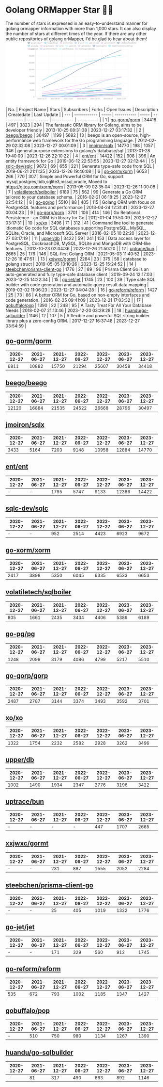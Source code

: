 # Golang ORMapper Star 🎉🎉
The number of stars is expressed in an easy-to-understand manner for golang ormapper information with more than 1,000 stars. It can also display the number of stars at different times of the year.
If there are any other public repositories of golang orMapper, I'd be glad to hear about them!
[![Start数チャート](output/orm_chart.jpeg)](https://ryotaroseto.github.io/star-golang-orms/output/orm_chart.html)
| No. | Project Name | Stars | Subscribers | Forks | Open Issues | Description | Createdate | Last Update |
| --- | ------------ | ----- | ----------- | ----- | ----------- | ----------- | ----------- | ----------- |
| 1 | [go-gorm/gorm](https://github.com/go-gorm/gorm) | 34418 | 497 | 3823 | 294 | The fantastic ORM library for Golang, aims to be developer friendly | 2013-10-25 08:31:38 | 2023-12-27 03:17:32 |
| 2 | [beego/beego](https://github.com/beego/beego) | 30497 | 1199 | 5692 | 13 | beego is an open-source, high-performance web framework for the Go programming language. | 2012-02-29 02:32:08 | 2023-12-27 00:01:09 |
| 3 | [jmoiron/sqlx](https://github.com/jmoiron/sqlx) | 14770 | 198 | 1057 | 346 | general purpose extensions to golang's database/sql | 2013-01-28 19:40:00 | 2023-12-26 22:10:22 |
| 4 | [ent/ent](https://github.com/ent/ent) | 14422 | 152 | 908 | 396 | An entity framework for Go | 2019-06-12 22:53:55 | 2023-12-27 02:12:44 |
| 5 | [sqlc-dev/sqlc](https://github.com/sqlc-dev/sqlc) | 9672 | 69 | 655 | 221 | Generate type-safe code from SQL | 2019-06-21 21:11:35 | 2023-12-26 19:46:08 |
| 6 | [go-xorm/xorm](https://github.com/go-xorm/xorm) | 6653 | 266 | 770 | 307 | Simple and Powerful ORM for Go, support mysql,postgres,tidb,sqlite3,mssql,oracle, Moved to https://gitea.com/xorm/xorm | 2013-05-09 02:35:04 | 2023-12-26 11:00:08 |
| 7 | [volatiletech/sqlboiler](https://github.com/volatiletech/sqlboiler) | 6189 | 75 | 562 | 99 | Generate a Go ORM tailored to your database schema. | 2016-02-21 06:18:25 | 2023-12-27 02:54:12 |
| 8 | [go-pg/pg](https://github.com/go-pg/pg) | 5510 | 88 | 405 | 115 | Golang ORM with focus on PostgreSQL features and performance | 2013-04-24 12:31:41 | 2023-12-27 00:04:23 |
| 9 | [go-gorp/gorp](https://github.com/go-gorp/gorp) | 3701 | 106 | 414 | 146 | Go Relational Persistence - an ORM-ish library for Go | 2012-01-04 19:50:09 | 2023-12-27 03:17:31 |
| 10 | [xo/xo](https://github.com/xo/xo) | 3496 | 71 | 312 | 41 | Command line tool to generate idiomatic Go code for SQL databases supporting PostgreSQL, MySQL, SQLite, Oracle, and Microsoft SQL Server | 2016-02-05 10:22:20 | 2023-12-27 03:17:19 |
| 11 | [upper/db](https://github.com/upper/db) | 3422 | 59 | 241 | 153 | Data access layer for PostgreSQL, CockroachDB, MySQL, SQLite and MongoDB with ORM-like features. | 2013-10-23 02:04:36 | 2023-12-26 21:50:20 |
| 12 | [uptrace/bun](https://github.com/uptrace/bun) | 2665 | 25 | 176 | 146 | SQL-first Golang ORM | 2021-05-03 11:40:52 | 2023-12-26 16:47:51 |
| 13 | [xxjwxc/gormt](https://github.com/xxjwxc/gormt) | 2284 | 23 | 375 | 58 | database to golang struct | 2019-05-05 13:10:26 | 2023-12-25 15:24:52 |
| 14 | [steebchen/prisma-client-go](https://github.com/steebchen/prisma-client-go) | 1776 | 27 | 89 | 96 | Prisma Client Go is an auto-generated and fully type-safe database client | 2019-09-24 12:17:03 | 2023-12-25 14:22:34 |
| 15 | [go-jet/jet](https://github.com/go-jet/jet) | 1745 | 23 | 100 | 39 | Type safe SQL builder with code generation and automatic query result data mapping | 2019-03-02 11:06:23 | 2023-12-27 04:04:28 |
| 16 | [go-reform/reform](https://github.com/go-reform/reform) | 1427 | 25 | 73 | 86 | A better ORM for Go, based on non-empty interfaces and code generation. | 2016-02-25 09:41:09 | 2023-12-21 17:03:32 |
| 17 | [gobuffalo/pop](https://github.com/gobuffalo/pop) | 1390 | 22 | 248 | 95 | A Tasty Treat For All Your Database Needs | 2018-02-07 21:13:46 | 2023-12-20 03:29:28 |
| 18 | [huandu/go-sqlbuilder](https://github.com/huandu/go-sqlbuilder) | 1146 | 12 | 107 | 5 | A flexible and powerful SQL string builder library plus a zero-config ORM. | 2017-12-27 16:37:48 | 2023-12-27 03:54:59 |
## [go-gorm/gorm](https://github.com/go-gorm/gorm)
| 2020-12-27 | 2021-06-27 | 2021-12-27 | 2022-06-27 | 2022-12-27 | 2023-06-27 | 2023-12-27 |
| --- | --- | --- | --- | --- | --- | --- |
| 6811 | 10882 | 15750 | 21294 | 25607 | 30458 | 34418 |
## [beego/beego](https://github.com/beego/beego)
| 2020-12-27 | 2021-06-27 | 2021-12-27 | 2022-06-27 | 2022-12-27 | 2023-06-27 | 2023-12-27 |
| --- | --- | --- | --- | --- | --- | --- |
| 12120 | 16884 | 21535 | 24522 | 26668 | 28796 | 30497 |
## [jmoiron/sqlx](https://github.com/jmoiron/sqlx)
| 2020-12-27 | 2021-06-27 | 2021-12-27 | 2022-06-27 | 2022-12-27 | 2023-06-27 | 2023-12-27 |
| --- | --- | --- | --- | --- | --- | --- |
| 3433 | 5164 | 7203 | 9148 | 10958 | 12884 | 14770 |
## [ent/ent](https://github.com/ent/ent)
| 2020-12-27 | 2021-06-27 | 2021-12-27 | 2022-06-27 | 2022-12-27 | 2023-06-27 | 2023-12-27 |
| --- | --- | --- | --- | --- | --- | --- |
| - | - | 1795 | 5747 | 9133 | 12386 | 14422 |
## [sqlc-dev/sqlc](https://github.com/sqlc-dev/sqlc)
| 2020-12-27 | 2021-06-27 | 2021-12-27 | 2022-06-27 | 2022-12-27 | 2023-06-27 | 2023-12-27 |
| --- | --- | --- | --- | --- | --- | --- |
| - | - | 952 | 2514 | 4423 | 6923 | 9672 |
## [go-xorm/xorm](https://github.com/go-xorm/xorm)
| 2020-12-27 | 2021-06-27 | 2021-12-27 | 2022-06-27 | 2022-12-27 | 2023-06-27 | 2023-12-27 |
| --- | --- | --- | --- | --- | --- | --- |
| 2417 | 3898 | 5350 | 6045 | 6335 | 6533 | 6653 |
## [volatiletech/sqlboiler](https://github.com/volatiletech/sqlboiler)
| 2020-12-27 | 2021-06-27 | 2021-12-27 | 2022-06-27 | 2022-12-27 | 2023-06-27 | 2023-12-27 |
| --- | --- | --- | --- | --- | --- | --- |
| 805 | 1661 | 2435 | 3434 | 4406 | 5389 | 6189 |
## [go-pg/pg](https://github.com/go-pg/pg)
| 2020-12-27 | 2021-06-27 | 2021-12-27 | 2022-06-27 | 2022-12-27 | 2023-06-27 | 2023-12-27 |
| --- | --- | --- | --- | --- | --- | --- |
| 1248 | 2099 | 3179 | 4086 | 4799 | 5217 | 5510 |
## [go-gorp/gorp](https://github.com/go-gorp/gorp)
| 2020-12-27 | 2021-06-27 | 2021-12-27 | 2022-06-27 | 2022-12-27 | 2023-06-27 | 2023-12-27 |
| --- | --- | --- | --- | --- | --- | --- |
| 2487 | 2787 | 3144 | 3374 | 3493 | 3592 | 3701 |
## [xo/xo](https://github.com/xo/xo)
| 2020-12-27 | 2021-06-27 | 2021-12-27 | 2022-06-27 | 2022-12-27 | 2023-06-27 | 2023-12-27 |
| --- | --- | --- | --- | --- | --- | --- |
| 1322 | 1754 | 2232 | 2582 | 2928 | 3262 | 3496 |
## [upper/db](https://github.com/upper/db)
| 2020-12-27 | 2021-06-27 | 2021-12-27 | 2022-06-27 | 2022-12-27 | 2023-06-27 | 2023-12-27 |
| --- | --- | --- | --- | --- | --- | --- |
| 1002 | 1490 | 1934 | 2347 | 2776 | 3196 | 3422 |
## [uptrace/bun](https://github.com/uptrace/bun)
| 2020-12-27 | 2021-06-27 | 2021-12-27 | 2022-06-27 | 2022-12-27 | 2023-06-27 | 2023-12-27 |
| --- | --- | --- | --- | --- | --- | --- |
| - | - | - | - | 447 | 1707 | 2665 |
## [xxjwxc/gormt](https://github.com/xxjwxc/gormt)
| 2020-12-27 | 2021-06-27 | 2021-12-27 | 2022-06-27 | 2022-12-27 | 2023-06-27 | 2023-12-27 |
| --- | --- | --- | --- | --- | --- | --- |
| - | - | 231 | 887 | 1555 | 2052 | 2284 |
## [steebchen/prisma-client-go](https://github.com/steebchen/prisma-client-go)
| 2020-12-27 | 2021-06-27 | 2021-12-27 | 2022-06-27 | 2022-12-27 | 2023-06-27 | 2023-12-27 |
| --- | --- | --- | --- | --- | --- | --- |
| - | - | 25 | 405 | 1019 | 1322 | 1776 |
## [go-jet/jet](https://github.com/go-jet/jet)
| 2020-12-27 | 2021-06-27 | 2021-12-27 | 2022-06-27 | 2022-12-27 | 2023-06-27 | 2023-12-27 |
| --- | --- | --- | --- | --- | --- | --- |
| - | - | 171 | 329 | 560 | 912 | 1745 |
## [go-reform/reform](https://github.com/go-reform/reform)
| 2020-12-27 | 2021-06-27 | 2021-12-27 | 2022-06-27 | 2022-12-27 | 2023-06-27 | 2023-12-27 |
| --- | --- | --- | --- | --- | --- | --- |
| 535 | 672 | 793 | 1002 | 1185 | 1347 | 1427 |
## [gobuffalo/pop](https://github.com/gobuffalo/pop)
| 2020-12-27 | 2021-06-27 | 2021-12-27 | 2022-06-27 | 2022-12-27 | 2023-06-27 | 2023-12-27 |
| --- | --- | --- | --- | --- | --- | --- |
| - | 510 | 750 | 980 | 1134 | 1267 | 1390 |
## [huandu/go-sqlbuilder](https://github.com/huandu/go-sqlbuilder)
| 2020-12-27 | 2021-06-27 | 2021-12-27 | 2022-06-27 | 2022-12-27 | 2023-06-27 | 2023-12-27 |
| --- | --- | --- | --- | --- | --- | --- |
| - | 81 | 317 | 490 | 663 | 892 | 1146 |
